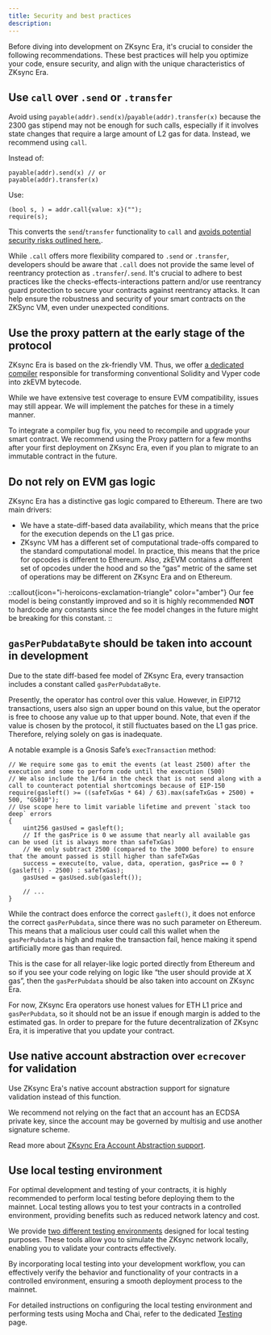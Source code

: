 ```yaml
---
title: Security and best practices
description:
---
```


Before diving into development on ZKsync Era, it's crucial to consider the following recommendations. These best
practices will help you optimize your code, ensure security, and align with the unique characteristics of ZKsync Era.

## Use `call` over `.send` or `.transfer`

Avoid using `payable(addr).send(x)`/`payable(addr).transfer(x)` because the 2300 gas stipend may not be enough
for such calls, especially if it involves state changes that require a large amount of L2 gas for data. Instead, we recommend using `call`.

Instead of:

```solidity
payable(addr).send(x) // or
payable(addr).transfer(x)
```

Use:

```solidity
(bool s, ) = addr.call{value: x}("");
require(s);
```

This converts the `send`/`transfer` functionality to `call` and [avoids potential security risks outlined here.](https://consensys.net/diligence/blog/2019/09/stop-using-soliditys-transfer-now/).

While `.call` offers more flexibility compared to `.send` or `.transfer`, developers should be aware that `.call`
does not provide the same level of reentrancy protection as `.transfer`/`.send`. It's crucial to adhere to best
practices like the checks-effects-interactions pattern and/or use reentrancy guard protection to secure your
contracts against reentrancy attacks. It can help ensure the robustness and security of your smart contracts on the ZKSync VM, even under unexpected conditions.

## Use the proxy pattern at the early stage of the protocol

ZKsync Era is based on the zk-friendly VM. Thus, we offer
[a dedicated compiler](/zksync-protocol/zksync-era/compiler/toolchain)
responsible for transforming conventional Solidity and Vyper code into zkEVM bytecode.

While we have extensive test coverage to ensure EVM compatibility, issues may still appear.
We will implement the patches for these in a timely manner.

To integrate a compiler bug fix, you need to recompile and upgrade your smart contract. We recommend using the
Proxy pattern for a few months after your first deployment on ZKsync Era, even if you plan to migrate to an immutable
contract in the future.

## Do not rely on EVM gas logic

ZKsync Era has a distinctive gas logic compared to Ethereum. There are two main drivers:

- We have a state-diff-based data availability, which means that the price for the execution depends on the L1 gas price.
- ZKsync VM has a different set of computational trade-offs compared to the standard computational model. In
practice, this means that the price for opcodes is different to Ethereum. Also, zkEVM contains a different set of
opcodes under the hood and so the “gas” metric of the same set of operations may be different on ZKsync Era and on Ethereum.

::callout{icon="i-heroicons-exclamation-triangle" color="amber"}
Our fee model is being constantly improved and so it is highly recommended **NOT** to hardcode any constants since the fee
model changes in the future might be breaking for this constant.
::

## `gasPerPubdataByte` should be taken into account in development

Due to the state diff-based fee model of ZKsync Era, every transaction includes a constant called `gasPerPubdataByte`.

Presently, the operator has control over this value. However, in EIP712 transactions, users also sign an upper bound
on this value, but the operator is free to choose any value up to that upper bound. Note, that even if the value
is chosen by the protocol, it still fluctuates based on the L1 gas price. Therefore, relying solely on gas is inadequate.

A notable example is a Gnosis Safe’s `execTransaction` method:

```solidity
// We require some gas to emit the events (at least 2500) after the execution and some to perform code until the execution (500)
// We also include the 1/64 in the check that is not send along with a call to counteract potential shortcomings because of EIP-150
require(gasleft() >= ((safeTxGas * 64) / 63).max(safeTxGas + 2500) + 500, "GS010");
// Use scope here to limit variable lifetime and prevent `stack too deep` errors
{
    uint256 gasUsed = gasleft();
    // If the gasPrice is 0 we assume that nearly all available gas can be used (it is always more than safeTxGas)
    // We only subtract 2500 (compared to the 3000 before) to ensure that the amount passed is still higher than safeTxGas
    success = execute(to, value, data, operation, gasPrice == 0 ? (gasleft() - 2500) : safeTxGas);
    gasUsed = gasUsed.sub(gasleft());

    // ...
}
```

While the contract does enforce the correct `gasleft()`, it does not enforce the correct `gasPerPubdata`, since there
was no such parameter on Ethereum. This means that a malicious user could call this wallet when the `gasPerPubdata` is
high and make the transaction fail, hence making it spend artificially more gas than required.

This is the case for all relayer-like logic ported directly from Ethereum and so if you see your code relying on logic
like “the user should provide at X gas”, then the `gasPerPubdata` should be also taken into account on ZKsync Era.

For now, ZKsync Era operators use honest values for ETH L1 price and `gasPerPubdata`, so it should not be an issue if
enough margin is added to the estimated gas. In order to prepare for the future decentralization of ZKsync Era,
it is imperative that you update your contract.

## Use native account abstraction over `ecrecover` for validation

Use ZKsync Era's native account abstraction support for signature validation instead of this function.

We recommend not relying on the fact that an account has an ECDSA private key, since the account may be governed by
multisig and use another signature scheme.

Read more about [ZKsync Era Account Abstraction support](/zksync-protocol/zksync-era/account-abstraction).

## Use local testing environment

For optimal development and testing of your contracts, it is highly recommended to perform local testing before deploying
them to the mainnet. Local testing allows you to test your contracts in a controlled environment, providing benefits such as
reduced network latency and cost.

We provide [two different testing environments](/zksync-network/tooling/local-setup) designed for local testing purposes.
These tools allow you to simulate the ZKsync network locally, enabling you to validate your contracts effectively.

By incorporating local testing into your development workflow, you can effectively verify the behavior and functionality of
your contracts in a controlled environment, ensuring a smooth deployment process to the mainnet.

For detailed instructions on configuring the local testing environment and performing tests using Mocha and Chai,
refer to the dedicated [Testing](/zksync-network/tooling/local-setup) page.

